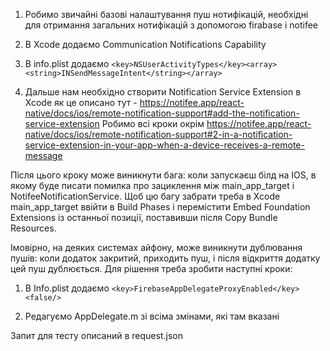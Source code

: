 1. Робимо звичайні базові налаштування пуш нотифікацій, необхідні для отримання загальних нотифікацій з допомогою firabase і notifee

2. В Xcode додаємо Communication Notifications Capability

3. В info.plist додаємо `<key>NSUserActivityTypes</key><array><string>INSendMessageIntent</string></array>`

4. Дальше нам необхідно створити Notification Service Extension в Xcode як це описано тут - https://notifee.app/react-native/docs/ios/remote-notification-support#add-the-notification-service-extension Робимо всі кроки окрім https://notifee.app/react-native/docs/ios/remote-notification-support#2-in-a-notification-service-extension-in-your-app-when-a-device-receives-a-remote-message

  Після цього кроку може виникнути бага:  коли запускаєш білд на IOS, в якому буде писати помилка про зациклення між main_app_target і NotifeeNotificationService. Щоб цю багу забрати треба в Xcode main_app_target ввійти в Build Phases і перемістити Embed Foundation       Extensions із останньої позиції, поставивши після Copy Bundle Resources.


Імовірно, на деяких системах айфону, може виникнути дублювання пушів: коли додаток закритий, приходить пуш, і після відкриття додатку цей пуш дублюється. Для рішення треба зробити наступні кроки:

1. В Info.plist додаємо `<key>FirebaseAppDelegateProxyEnabled</key><false/>`

2. Редагуємо AppDelegate.m зі всіма змінами, які там вказані


Запит для тесту описаний в request.json
